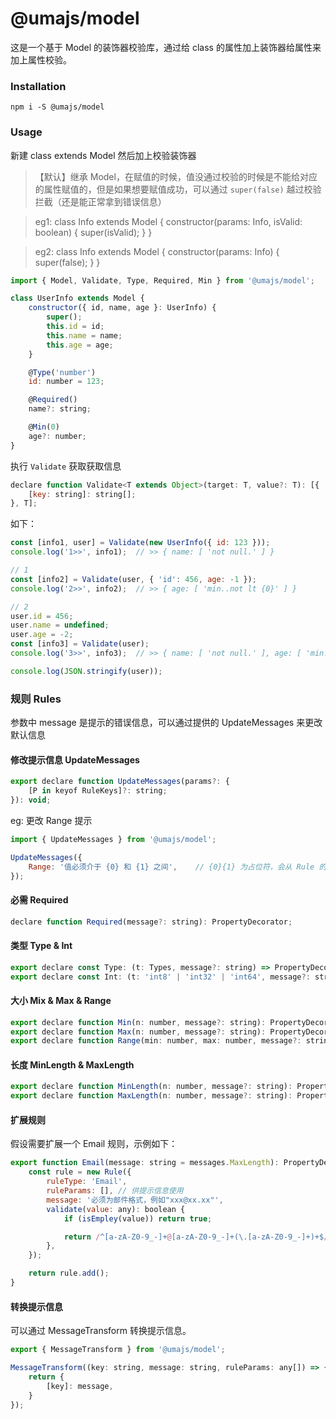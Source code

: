 # @umajs/model

这是一个基于 Model 的装饰器校验库，通过给 class 的属性加上装饰器给属性来加上属性校验。

### Installation
```shell
npm i -S @umajs/model
```

### Usage
新建 class extends Model 然后加上校验装饰器

> 【默认】继承 Model，在赋值的时候，值没通过校验的时候是不能给对应的属性赋值的，但是如果想要赋值成功，可以通过 ```super(false)``` 越过校验拦截（还是能正常拿到错误信息）

> eg1: class Info extends Model { constructor(params: Info, isValid: boolean) { super(isValid); } }

> eg2: class Info extends Model { constructor(params: Info) { super(false); } }

```js
import { Model, Validate, Type, Required, Min } from '@umajs/model';

class UserInfo extends Model {
    constructor({ id, name, age }: UserInfo) {
        super();
        this.id = id;
        this.name = name;
        this.age = age;
    }

    @Type('number')
    id: number = 123;

    @Required()
    name?: string;

    @Min(0)
    age?: number;
}
```

执行 ```Validate``` 获取获取信息
```js
declare function Validate<T extends Object>(target: T, value?: T): [{
    [key: string]: string[];
}, T];
```

如下：
```js
const [info1, user] = Validate(new UserInfo({ id: 123 }));
console.log('1>>', info1);  // >> { name: [ 'not null.' ] }

// 1
const [info2] = Validate(user, { 'id': 456, age: -1 });
console.log('2>>', info2);  // >> { age: [ 'min..not lt {0}' ] }

// 2
user.id = 456;
user.name = undefined;
user.age = -2;
const [info3] = Validate(user);
console.log('3>>', info3);  // >> { name: [ 'not null.' ], age: [ 'min..not lt {0}' ] }

console.log(JSON.stringify(user));
```

### 规则 Rules
参数中 message 是提示的错误信息，可以通过提供的 UpdateMessages 来更改默认信息

#### 修改提示信息 UpdateMessages
```js
export declare function UpdateMessages(params?: {
    [P in keyof RuleKeys]?: string;
}): void;
```
eg: 更改 Range 提示
```js
import { UpdateMessages } from '@umajs/model';

UpdateMessages({
    Range: '值必须介于 {0} 和 {1} 之间',    // {0}{1} 为占位符，会从 Rule 的参数 ruleParams 中取值
});
```


#### 必需 Required
```js
declare function Required(message?: string): PropertyDecorator;
```

#### 类型 Type & Int
```js
export declare const Type: (t: Types, message?: string) => PropertyDecorator;
export declare const Int: (t: 'int8' | 'int32' | 'int64', message?: string) => PropertyDecorator;
```

#### 大小 Mix & Max & Range
```js
export declare function Min(n: number, message?: string): PropertyDecorator;
export declare function Max(n: number, message?: string): PropertyDecorator;
export declare function Range(min: number, max: number, message?: string): PropertyDecorator;
```

#### 长度 MinLength & MaxLength
```js
export declare function MinLength(n: number, message?: string): PropertyDecorator;
export declare function MaxLength(n: number, message?: string): PropertyDecorator;
```

#### 扩展规则
假设需要扩展一个 Email 规则，示例如下：
```js
export function Email(message: string = messages.MaxLength): PropertyDecorator {
    const rule = new Rule({
        ruleType: 'Email',
        ruleParams: [], // 供提示信息使用
        message: '必须为邮件格式，例如"xxx@xx.xx"',
        validate(value: any): boolean {
            if (isEmpley(value)) return true;

            return /^[a-zA-Z0-9_-]+@[a-zA-Z0-9_-]+(\.[a-zA-Z0-9_-]+)+$/.test(value);
        },
    });

    return rule.add();
}
```


#### 转换提示信息

可以通过 MessageTransform 转换提示信息。
```js
export { MessageTransform } from '@umajs/model';

MessageTransform((key: string, message: string, ruleParams: any[]) => {
    return {
        [key]: message,
    }
});
```

